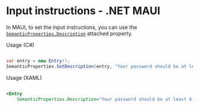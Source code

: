 # Input instructions - .NET MAUI

In MAUI, to set the input instructions, you can use the [`SemanticProperties.Description`](https://learn.microsoft.com/en-us/dotnet/maui/fundamentals/accessibility#description) attached property.

Usage (C#)

```csharp

var entry = new Entry();
SemanticProperties.SetDescription(entry, "Your password should be at least 8 characters.");

```

Usage (XAML)

```xml

<Entry
    SemanticProperties.Description="Your password should be at least 8 characters." />

```

